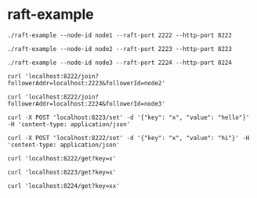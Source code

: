 # raft-example

```shell
./raft-example --node-id node1 --raft-port 2222 --http-port 8222
```

```shell
./raft-example --node-id node2 --raft-port 2223 --http-port 8223
```

```shell
./raft-example --node-id node3 --raft-port 2224 --http-port 8224
```

```shell
curl 'localhost:8222/join?followerAddr=localhost:2223&followerId=node2'
```

```shell
curl 'localhost:8222/join?followerAddr=localhost:2224&followerId=node3'
```

```shell
curl -X POST 'localhost:8223/set' -d '{"key": "x", "value": "hello"}' -H 'content-type: application/json'
```

```shell
curl -X POST 'localhost:8222/set' -d '{"key": "x", "value": "hi"}' -H 'content-type: application/json'
```

```shell
curl 'localhost:8222/get?key=x'
```

```shell
curl 'localhost:8223/get?key=x'
```

```shell
curl 'localhost:8224/get?key=xx'
```
